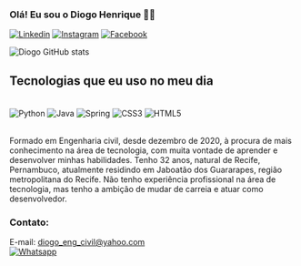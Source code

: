 ### Olá! Eu sou o Diogo Henrique 🙋🏿

[![Linkedin ](https://img.shields.io/badge/LinkedIn-0077B5?style=for-the-badge&logo=linkedin&logoColor=white)](https://linkedin.com/in/diogo-henrique-santos-do-nascimento-b8a345147/)
[![Instagram ](https://img.shields.io/badge/Instagram-E4405F?style=for-the-badge&logo=instagram&logoColor=white)](https://instagram.com/di0g0henrique/?hl=pt-br)
[![Facebook ](https://img.shields.io/badge/Facebook-1877F2?style=for-the-badge&logo=facebook&logoColor=white)](https://facebook.com/Diiogoohenrique/)


![Diogo GitHub stats](https://github-readme-stats.vercel.app/api?username=DiogoHen&show_icons=true&theme=radical)

## Tecnologias que eu uso no meu dia

<div style= "display: inline_block"><br/>
    <img align="center"alt="Python"src="https://img.shields.io/badge/Python-3776AB?style=for-the-badge&logo=python&logoColor=white" />
    <img align="center"alt="Java"src="https://img.shields.io/badge/Java-ED8B00?style=for-the-badge&logo=java&logoColor=white" />
    <img align="center"alt="Spring"src="https://img.shields.io/badge/Spring-6DB33F?style=for-the-badge&logo=spring&logoColor=white" />
    <img align="center"alt="CSS3"src="https://img.shields.io/badge/CSS3-1572B6?style=for-the-badge&logo=css3&logoColor=white" />
    <img align="center"alt="HTML5"src="https://img.shields.io/badge/HTML5-E34F26?style=for-the-badge&logo=html5&logoColor=white" />
</div><br/>

Formado em Engenharia civil, desde dezembro de 2020, à procura de mais conhecimento na área de tecnologia, com muita vontade de aprender e desenvolver minhas habilidades. Tenho 32 anos, natural de Recife, Pernambuco, atualmente residindo em Jaboatão dos Guararapes, região metropolitana do Recife. Não tenho experiência profissional na área de tecnologia, mas tenho a ambição de mudar de carreia e atuar como desenvolvedor.


### Contato: 
E-mail:  diogo_eng_civil@yahoo.com<br/>
[![Whatsapp ](https://img.shields.io/badge/WhatsApp-25D366?style=for-the-badge&logo=whatsapp&logoColor=white)](https://contate.me/diogohenrique)
